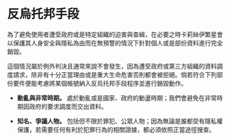# 反烏托邦手段

為了避免使用者遭受政府或是特定組織的迫害與查緝，在必要之時卡莉絲伊繁星會以保護其人身安全與隱私為由而在無預警的情況下針對個人或是部份資料進行完全銷毀。

這個情況屬於例外判決且通常來說不會發生，因為遭受政府或第三方組織的資料調度請求，除非有十分正當理由或是重大生命危害否則都會被拒絕。倘若符合下列部份要件便能考慮將某個帳號納入反烏托邦手段程序並進行銷毀動作。

* **動亂與非常時期。** 處於動亂或是國家、政府的動盪時期；我們會避免在非常時期因政府的要求調度而交出資料。

* **知名、爭議人物。** 包括但不限於罪犯、公眾人物；因為無論是誰都受有隱私權保護，若需要任何有利於犯罪行為的相關證據，都必須依照正當途徑搜查。
